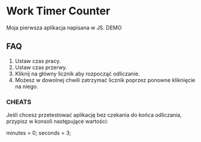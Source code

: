 # Work Timer Counter

Moja pierwsza aplikacja napisana w JS. <a>DEMO<a>

## FAQ
1. Ustaw czas pracy.
2. Ustaw czas przerwy.
3. Kliknij na główny licznik aby rozpocząć odliczanie. 
4. Możesz w dowolnej chwili zatrzymać licznik poprzez ponowne kliknięcie na niego.

### CHEATS
Jeśli chcesz przetestować aplikację bez czekania do końca odliczania, przypisz w konsoli następujące wartości:

minutes = 0; 
seconds = 3;

